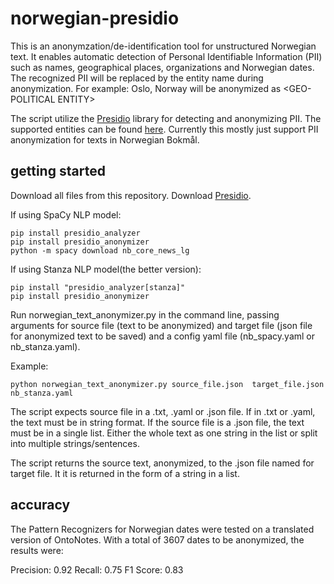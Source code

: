 # norwegian-presidio
This is an anonymzation/de-identification tool for unstructured Norwegian text. It enables automatic detection of Personal Identifiable Information (PII) such as names, geographical places, organizations and Norwegian dates. The recognized PII will be replaced by the entity name during anonymization. For example: Oslo, Norway will be anonymized as <GEO-POLITICAL ENTITY\>

The script utilize the [Presidio](https://microsoft.github.io/presidio/)
library for detecting and anonymizing PII. The supported entities can be 
found [here](https://microsoft.github.io/presidio/supported_entities/).
Currently this mostly just support PII anonymization for texts in
Norwegian Bokmål. 

## getting started

Download all files from this repository. 
Download [Presidio](https://microsoft.github.io/presidio/installation/#__tabbed_1_1).

If using SpaCy NLP model:
```
pip install presidio_analyzer
pip install presidio_anonymizer
python -m spacy download nb_core_news_lg
```

If using Stanza NLP model(the better version):
```
pip install "presidio_analyzer[stanza]"
pip install presidio_anonymizer
```

Run norwegian_text_anonymizer.py in the command line, passing arguments for source file (text to be anonymized) and target file (json file for anonymized text to be saved) and a config yaml file (nb_spacy.yaml or nb_stanza.yaml). 

Example: 
```
python norwegian_text_anonymizer.py source_file.json  target_file.json nb_stanza.yaml
```

The script expects source file in a .txt, .yaml or .json file. If in .txt or .yaml, the text must be in string format. If the source file is a .json file, the text must be in a single list. Either the whole text as one string in the list or split into multiple strings/sentences. 

The script returns the source text, anonymized, to the .json file named for target file. It it is returned in the form of a string in a list. 

## accuracy

The Pattern Recognizers for Norwegian dates were tested on a translated version of OntoNotes. With a total of 3607 dates to be anonymized, the results were:

Precision: 0.92
Recall: 0.75
F1 Score: 0.83

